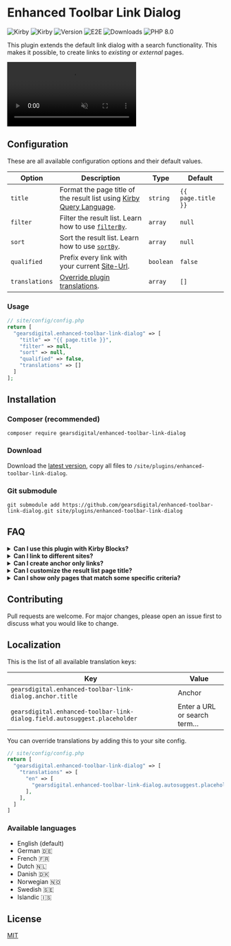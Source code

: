 # Enhanced Toolbar Link Dialog

![Kirby](https://img.shields.io/badge/Kirby-3.6.*-brightgreen.svg)
![Kirby](https://img.shields.io/badge/Kirby-3.7.*-brightgreen.svg)
![Version](https://img.shields.io/github/v/release/gearsdigital/enhanced-toolbar-link-dialog?label=Version&color=4CC61E&logo=github)
![E2E](https://github.com/gearsdigital/enhanced-toolbar-link-dialog/workflows/E2E/badge.svg)
![Downloads](https://img.shields.io/packagist/dt/gearsdigital/enhanced-toolbar-link-dialog?label=Downloads)
![PHP 8.0](https://img.shields.io/badge/php-8.*-brightgreen.svg?color=8892BF&logo=php)

This plugin extends the default link dialog with a search functionality. This makes it possible, to create links to _existing_ or _external_ pages.

<video src="https://user-images.githubusercontent.com/965069/184151351-ec468d93-d4bd-4fc1-827d-22348abbc368.mp4" controls="controls" muted="muted"></video>

## Configuration

These are all available configuration options and their default values.

| Option         | Description                                                                                                                       | Type      | Default            |
|----------------|-----------------------------------------------------------------------------------------------------------------------------------|-----------|--------------------|
| `title`        | Format the page title of the result list using [Kirby Query Language](https://getkirby.com/docs/guide/blueprints/query-language). | `string`  | `{{ page.title }}` |
| `filter`       | Filter the result list. Learn how to use [`filterBy`](https://getkirby.com/docs/reference/objects/toolkit/collection/filter-by).  | `array`   | `null`             |
| `sort`         | Sort the result list. Learn how to use [`sortBy`](https://getkirby.com/docs/reference/objects/toolkit/collection/sort-by).        | `array`   | `null`             |
| `qualified`    | Prefix every link with your current [Site-Url](https://getkirby.com/docs/reference/objects/cms/site/url).                         | `boolean` | `false`            |
| `translations` | [Override plugin translations](#localization).                                                                                    | `array`   | `[]`               |

### Usage

```php
// site/config/config.php
return [
  "gearsdigital.enhanced-toolbar-link-dialog" => [
    "title" => "{{ page.title }}",
    "filter" => null,
    "sort" => null,
    "qualified" => false,
    "translations" => []
  ]
];
```

## Installation

### Composer (recommended)

```
composer require gearsdigital/enhanced-toolbar-link-dialog
```

### Download

Download the [latest version](https://github.com/gearsdigital/enhanced-toolbar-link-dialog/releases/latest), copy all files to `/site/plugins/enhanced-toolbar-link-dialog`.

### Git submodule

```
git submodule add https://github.com/gearsdigital/enhanced-toolbar-link-dialog.git site/plugins/enhanced-toolbar-link-dialog
```

## FAQ

<details>
<summary><b>Can I use this plugin with Kirby Blocks?</b></summary>
<p>Since version 3.0.0, <a href="https://getkirby.com/docs/reference/panel/fields/blocks">Blocks</a> are supported,
and it works with default textareas as well.</p>
</details>

<details>
<summary><b>Can I link to different sites?</b></summary>
<p>Yes, absolutely. Just write (or paste) the URL into the Link field.</p>
</details>

<details>
<summary><b>Can I create anchor only links?</b></summary>
<p>It is possible to have anchor only links if you want to jump to a specific part of the same page you're currently editing - just leave the Link-Field empty and fill the Anchor-Field.</p>
</details>

<details>
<summary><b>Can I customize the result list page title?</b></summary>
<p>Yes, you can use the option <code>title</code> to build a title that fit your needs by using <a href="https://getkirby.com/docs/guide/blueprints/query-language">Kirby Query Language</a>.</p>
<p>Within a query you have access to a <code>page</code>, <code>site</code> and <code>kirby</code> object.</p>
<p>By setting <code>"title"=> "{{page.title}} [{{page.parent.title}}]"</code> the title will be shown as <code>Mountains [Photography]</code>.</p>
</details>

<details>
<summary><b>Can I show only pages that match some specific criteria?</b></summary>
<p>For sure! By setting <code>"filter"=> ['status', 'listed']</code> only listed pages are shown. You study the <a href="https://getkirby.com/docs/cookbook/content/filtering">
Filtering compendium</a> to learn more about filtering collections in Kirby.</p>
</details>

## Contributing

Pull requests are welcome. For major changes, please open an issue first to discuss what you would like to change.

## Localization

This is the list of all available translation keys:

| Key                                                                       | Value                       |
|---------------------------------------------------------------------------|-----------------------------|
| `gearsdigital.enhanced-toolbar-link-dialog.anchor.title`                  | Anchor                      |
| `gearsdigital.enhanced-toolbar-link-dialog.field.autosuggest.placeholder` | Enter a URL or search term… |


You can override translations by adding this to your site config.

```php
// site/config/config.php
return [
  "gearsdigital.enhanced-toolbar-link-dialog" => [
    "translations" => [
      "en" => [
        "gearsdigital.enhanced-toolbar-link-dialog.autosuggest.placeholder" => "I'm overridden!",
      ],
    ],
  ]
]
```

### Available languages

- English (default)
- German 🇩🇪
- French 🇫🇷
- Dutch 🇳🇱
- Danish 🇩🇰
- Norwegian 🇳🇴
- Swedish 🇸🇪
- Islandic 🇮🇸

## License

[MIT](https://choosealicense.com/licenses/mit/)
